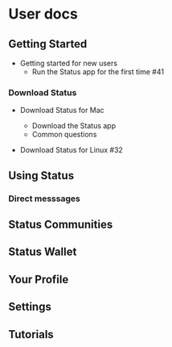 <!--
The number next to each topic represents the GitHub issue or pull request that uniquely identifies the task. Because pull requests are issues, issue and pull request numbers do not overlap in a repository.
-->

# User docs

## Getting Started

- Getting started for new users
    - Run the Status app for the first time #41

### Download Status

- Download Status for Mac
    - Download the Status app
    - Common questions

- Download Status for Linux #32

## Using Status

### Direct messsages

## Status Communities

## Status Wallet

## Your Profile

## Settings

## Tutorials
